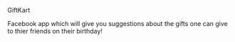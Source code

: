 GiftKart


Facebook app which will give you suggestions about the gifts one can give to thier friends on their birthday!

